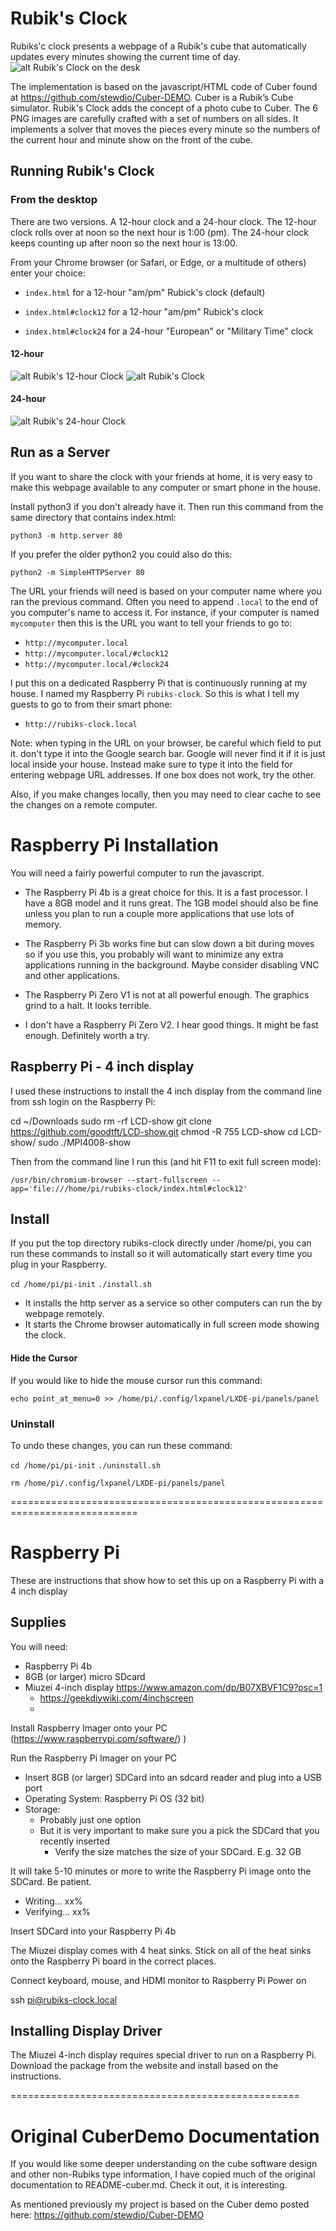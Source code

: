 Rubik's Clock
==============================================================================

Rubiks'c clock presents a webpage of a Rubik's cube that automatically updates every minutes
showing the current time of day.
![alt Rubik's Clock on the desk](media/623-624-kiosk-2.gif "Rubik's Clock!")



The implementation is based on the javascript/HTML code of Cuber found at https://github.com/stewdio/Cuber-DEMO. Cuber is a Rubik’s Cube simulator.  Rubik's Clock adds the concept of a photo cube to
Cuber.  The 6 PNG images are carefully crafted with a set of numbers on all sides.  It implements a solver that moves the pieces every minute so the numbers of the current hour and minute show on the front of the cube.


## Running Rubik's Clock

### From the desktop
There are two versions.  A 12-hour clock and a 24-hour clock.  The 12-hour clock rolls over at noon so the next hour is 1:00 (pm).  The 24-hour clock keeps counting up after noon so the next hour is 13:00.

From your Chrome browser (or Safari, or Edge, or a multitude of others) enter your choice:

- `index.html` for a 12-hour "am/pm" Rubick's clock (default)
- `index.html#clock12` for a 12-hour "am/pm" Rubick's clock

- `index.html#clock24` for a 24-hour "European" or "Military Time" clock

#### 12-hour
![alt Rubik's 12-hour Clock](media/clock12/clock12Screenshot.png "index.html#clock12")
![alt Rubik's Clock](media/856.png "index.html")
#### 24-hour
![alt Rubik's 24-hour Clock](media/clock24/clock24screenshot.png "index.html#clock24")

## Run as a Server
If you want to share the clock with your friends at home, it is very easy to
make this webpage available to any computer or smart phone in the house.

Install python3 if you don't already have it.  Then run this command from the same directory that contains index.html:

`python3 -m http.server 80`

If you prefer the older python2 you could also do this:

`python2 -m SimpleHTTPServer 80`

The URL your friends will need is based on your computer name where you ran the previous command.  Often you need to append `.local` to the end of you computer's name to access it.  For instance, if your computer is named `mycomputer` then this is the URL you want to tell your friends to go to:

- `http://mycomputer.local`
- `http://mycomputer.local/#clock12`
- `http://mycomputer.local/#clock24`

I put this on a dedicated Raspberry Pi that is continuously running at my house.  I named my Raspberry Pi `rubiks-clock`.  So this is what I tell my guests to go to from their smart phone:

- `http://rubiks-clock.local`



Note: when typing in the URL on your browser, be careful which field to put it.  don't type it into the Google search bar.  Google will never find it if it is just local inside your house.  Instead make sure to type it into the field for entering webpage URL addresses.  If one box does not work, try the other.

Also, if you make changes locally, then you may need to clear cache to see the changes on a remote computer.

# Raspberry Pi Installation

You will need a fairly powerful computer to run the javascript.

- The Raspberry Pi 4b is a great choice for this.  It is a fast processor.  I have a 8GB model and it runs great.  The 1GB model should also be fine unless you plan to run a couple  more applications that use lots of memory.

- The Raspberry Pi 3b works fine but can slow down a bit during moves so if you use this, you probably will want to minimize any extra applications running in the background. Maybe consider disabling VNC and other applications.
- The Raspberry Pi Zero V1 is not at all powerful enough.  The graphics grind to a halt. It looks terrible.
- I don't have a Raspberry Pi Zero V2.  I hear good things.  It might be fast enough.  Definitely worth a try.

## Raspberry Pi - 4 inch display

I used these instructions to install the 4 inch display from the command line from ssh login on the Raspberry Pi:


  cd ~/Downloads
  sudo rm -rf LCD-show
  git clone https://github.com/goodtft/LCD-show.git
  chmod -R 755 LCD-show
  cd LCD-show/
  sudo ./MPI4008-show

Then from the command line I run this (and hit F11 to exit full screen mode):

`/usr/bin/chromium-browser --start-fullscreen --app='file:///home/pi/rubiks-clock/index.html#clock12'`


## Install
If you put the top directory rubiks-clock directly under /home/pi, you can run these commands to install so it will automatically start every time you plug in your Raspberry.

  `cd /home/pi/pi-init`
  `./install.sh`

- It installs the http server as a service so other computers can run the by webpage remotely.
- It starts the Chrome browser automatically in full screen mode showing the clock.

#### Hide the Cursor
If you would like to hide the mouse cursor run this command:

  `echo point_at_menu=0 >> /home/pi/.config/lxpanel/LXDE-pi/panels/panel`

### Uninstall
To undo these changes, you can run these command:

  `cd /home/pi/pi-init`
   `./uninstall.sh`

  `rm /home/pi/.config/lxpanel/LXDE-pi/panels/panel`



============================================================================
# Raspberry Pi

These are instructions that show how to set this up on a Raspberry Pi with a 4 inch display

## Supplies

You will need:

- Raspberry Pi 4b
- 8GB (or larger) micro SDcard
- Miuzei 4-inch display https://www.amazon.com/dp/B07XBVF1C9?psc=1
  - https://geekdiywiki.com/4inchscreen
  - 

Install Raspberry Imager onto your PC (https://www.raspberrypi.com/software/)
)

Run the Raspberry Pi Imager on your PC

- Insert 8GB (or larger) SDCard into an sdcard reader and plug into a USB port
- Operating System: Raspberry Pi OS (32 bit)
- Storage:
  - Probably just one option
  - But it is very important to make sure you a pick the SDCard that you recently inserted
    - Verify the size matches the size of your SDCard.  E.g. 32 GB

It will take 5-10 minutes or more to write the Raspberry Pi image onto the SDCard.  Be patient.
- Writing... xx%
- Verifying... xx%

Insert SDCard into your Raspberry Pi 4b

The Miuzei display comes with 4 heat sinks. Stick on all of the heat sinks onto the Raspberry Pi board in the correct places.

Connect keyboard, mouse, and HDMI monitor to Raspberry Pi
Power on

ssh pi@rubiks-clock.local


## Installing Display Driver
The Miuzei 4-inch display requires special driver to run on a Raspberry Pi.
Download the package from the website and install based on the instructions.



==================================================
# Original CuberDemo Documentation

If you would like some deeper understanding on the cube software design and other non-Rubiks type information, I have copied much of the original documentation to README-cuber.md.  Check it out, it is interesting.

As mentioned previously my project is based on the Cuber demo posted here: https://github.com/stewdio/Cuber-DEMO




